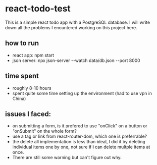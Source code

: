 # react-todo-test
This is a simple react todo app with a PostgreSQL database. I will write down all the problems I enountered working on this project here.

## how to run
* react app: npm start
* json server: npx json-server --watch data/db.json --port 8000

## time spent
* roughly 8-10 hours
* spent quite some time setting up the environment (had to use vpn in China)

## issues I faced:
* on submitting a form, is it prefered to use "onClick" on a button or "onSubmit" on the whole form?
* use a tag or link from react-router-dom, which one is preferrable?
* the delete all implementation is less than ideal, I did it by deleting individual items one by one, not sure if i can delete multple items at once.
* There are still some warning but can't figure out why.
